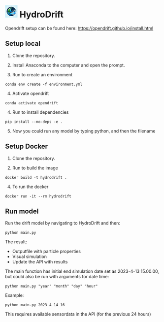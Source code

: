 
# <img src="logo.jpg" width="40"> HydroDrift

Opendrift setup can be found here:
https://opendrift.github.io/install.html

## Setup local 

1. Clone the repository.


2. Install Anaconda to the computer and open the prompt.
 

3.	Run to create an environment
```
conda env create -f environment.yml
```


4.	Activate opendrift
```
conda activate opendrift
```

 

4. Run to install dependencies  
```
pip install --no-deps -e .
```


5.	Now you could run any model by typing python, and then the filename
 

## Setup Docker

1. Clone the repository.
 

3.	Run to build the image
```
docker build -t hydrodrift . 
```


4.	To run the docker
```
docker run -it --rm hydrodrift
```
 
## Run model


Run the drift model by navigating to HydroDrift and then:
```
python main.py
```

The result:
- Outputfile with particle properties
- Visual simulation
- Update the API with results


The main function has initial end simulation date set as 2023-4-13 15.00.00,
but could also be run with arguments for date time:
```
python main.py "year" "month" "day" "hour"
```

Example:
```
python main.py 2023 4 14 16
```

This requires available sensordata in the API (for the previous 24 hours)




